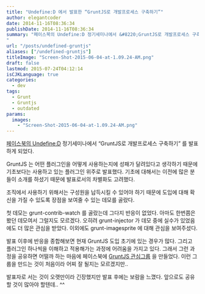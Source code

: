 ```yaml
---
title: "Undefine:D 에서 발표한 “GruntJS로 개발프로세스 구축하기”"
author: elegantcoder
date: 2014-11-16T08:36:34
publishDate: 2014-11-16T08:36:34
summary: "페이스북의 Undefine:D 정기세미나에서 &#8220;GruntJS로 개발프로세스 구축하기&#8221; 를 발표하게 되었다. GruntJS 는 어떤 플러그인을 어떻게 사용하는지에 성패가 달려있다고 생각하기 때문에 기초보다는 사용하고 있는 플러그인 위주로 발표했다. 기초에 대해서는 이전에 많은 분들이 소개를 하셨기 때문에 발표로서의 차별화도 고려했다. 조직에서 사용하기 위해서는 구성원을 납득시킬 수 있어야 하기 때문에 도입에 대해 확신을 가질 수 있도록 장점을 보여줄 수 있는 [&hellip;]
"
url: "/posts/undefined-gruntjs"
aliases: ["/undefined-gruntjs"]
titleImage: "Screen-Shot-2015-06-04-at-1.09.24-AM.png"
draft: false
lastmod: 2015-07-24T04:12:14
isCJKLanguage: true
categories:
  - dev
tags:
  - Grunt
  - Gruntjs
  - outdated
params:
  images:
    - "Screen-Shot-2015-06-04-at-1.09.24-AM.png"
---
```

[페이스북의 Undefine:D](https://www.facebook.com/groups/html5jsstudy) 정기세미나에서 “GruntJS로 개발프로세스 구축하기” 를 발표하게 되었다.

GruntJS 는 어떤 플러그인을 어떻게 사용하는지에 성패가 달려있다고 생각하기 때문에 기초보다는 사용하고 있는 플러그인 위주로 발표했다. 기초에 대해서는 이전에 많은 분들이 소개를 하셨기 때문에 발표로서의 차별화도 고려했다.

조직에서 사용하기 위해서는 구성원을 납득시킬 수 있어야 하기 때문에 도입에 대해 확신을 가질 수 있도록 장점을 보여줄 수 있는 데모를 골랐다.

첫 데모는 grunt-contrib-watch 를 골랐는데 그다지 반응이 없었다. 아마도 한번쯤은 봤던 데모여서 그럴지도 모르겠다. 오히려 grunt-injector 가 데모 중에 실수가 있었음에도 더 많은 관심을 받았다. 이외에도 grunt-imagesprite 에 대해 관심을 보여주셨다.

발표 이후에 반응을 종합해보면 현재 GruntJS 도입 초기에 있는 경우가 많다. 그리고 플러그인 하나씩을 이해하고 적용해가는 과정에 어려움을 가지고 있다. 그래서 그런 과정을 공유하면 어떨까 하는 마음에 페이스북에 [GruntJS 관심그룹](https://www.facebook.com/groups/1504070006544857) 을 만들었다. 이런 그룹을 만드는 것이 처음이라 어찌 잘 될지는 모르겠지만..

발표자로 서는 것이 오랫만이라 긴장했지만 발표 후에는 보람을 느꼈다. 앞으로도 공유할 것이 많아야 할텐데.. ^^
